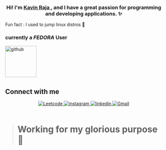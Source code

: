 ### <div align="center">Hi! I'm <a title="Portfolio" href="https://kavin-raja.netlify.app/"> Kavin Raja </a>, and I have a great passion for programming and developing applications. ✨</div>


Fun fact : I used to jump linux distros 🐧

### currently a <i> FEDORA </i> User
<img src=https://github.com/user-attachments/assets/a43fc8c5-2c54-4341-a743-34f4f1c904bf
 alt=github style="margin-bottom: 5px; width:100px;" />




## Connect with me
<div align="center">
<a href="https://leetcode.com/u/K_J_K_R/" target="_blank">
<img src=https://img.shields.io/badge/leetcode-%231E77B5.svg?&style=for-the-badge&logo=leetcode&logoColor=yellow&color=black alt=Leetcode  />
</a>
<a href="https://instagram.com/k_j_k_r" target="_blank">
<img src=https://img.shields.io/badge/instagram-%23000000.svg?&style=for-the-badge&logo=instagram&logoColor=white alt=instagram \/>
</a>
<a href="https://linkedin.com/in/kavin-raja-k-j-53773b256/" target="_blank">
<img src=https://img.shields.io/badge/linkedin-%231E77B5.svg?&style=for-the-badge&logo=linkedin&logoColor=blue&color=black alt=linkedin  />
</a>
  <a href="mailto:kavinkj2004@gmail.com" target="_blank">
<img src=https://img.shields.io/badge/gmail-%231E77B5.svg?&style=for-the-badge&logo=gmail&logoColor=blue&color=black alt=Gmail  />
</a>
</div>



<br/>

> # Working for my glorious purpose 🌟
